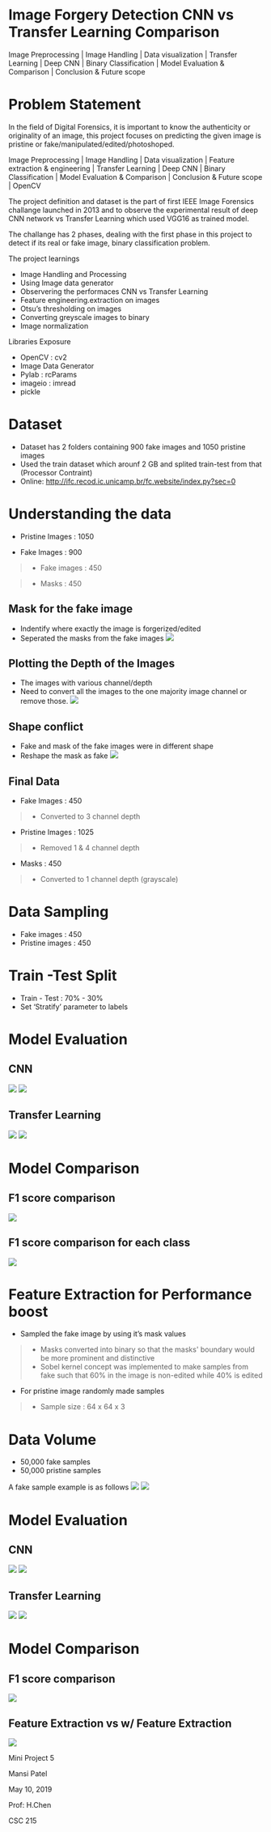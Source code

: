 # Image Forgery Detection CNN vs Transfer Learning Comparison
Image Preprocessing | Image Handling | Data visualization | Transfer Learning | Deep CNN | Binary Classification | Model Evaluation &amp; Comparison | Conclusion &amp; Future scope
# Problem Statement
In the field of Digital Forensics, it is important to know the authenticity or originality of an image, this project focuses on predicting the given image is pristine or fake/manipulated/edited/photoshoped.

Image Preprocessing | Image Handling | Data visualization | Feature extraction & engineering | Transfer Learning | Deep CNN | Binary Classification | Model Evaluation & Comparison | Conclusion & Future scope | OpenCV

The project definition and dataset is the part of first IEEE Image Forensics challange launched in 2013 and to observe the experimental result of deep CNN network vs Transfer Learning which used VGG16 as trained model.

The challange has 2 phases, dealing with the first phase in this project to detect if its real or fake image, binary classification problem.

The project learnings
* Image Handling and Processing
* Using Image data generator
* Observering the performaces CNN vs Transfer Learning
* Feature engineering.extraction on images
* Otsu’s thresholding on images
* Converting greyscale images to binary
* Image normalization

Libraries Exposure
* OpenCV : cv2
* Image Data Generator
* Pylab : rcParams
* imageio : imread
* pickle

# Dataset
* Dataset has 2 folders containing 900 fake images and 1050 pristine images
* Used the train dataset which arounf 2 GB and splited train-test from that (Processor Contraint)
* Online:  http://ifc.recod.ic.unicamp.br/fc.website/index.py?sec=0
# Understanding the data

* Pristine Images : 1050

* Fake Images : 900

>  * Fake images : 450

> * Masks : 450
## Mask for the fake image
* Indentify where exactly the image is forgerized/edited
* Seperated the masks from the fake images
![](https://github.com/mansipatel2508/Image-Forgery-Detection-CNN-vs-Transfer-Learning-Comparison/blob/master/Images/Maskex.png)
## Plotting the Depth of the Images
* The images with various channel/depth
* Need to convert all the images to the one majority image channel or remove those.
![](https://github.com/mansipatel2508/Image-Forgery-Detection-CNN-vs-Transfer-Learning-Comparison/blob/master/Images/Visual.png)

## Shape conflict
* Fake and mask of the fake images were in different shape 
* Reshape the mask as fake
![](https://github.com/mansipatel2508/Image-Forgery-Detection-CNN-vs-Transfer-Learning-Comparison/blob/master/Images/shapecon.png)

## Final Data
* Fake Images : 450
> * Converted to 3 channel depth
* Pristine Images : 1025
>* Removed 1 & 4 channel depth
* Masks : 450
>* Converted to 1 channel depth (grayscale)
# Data Sampling
* Fake images : 450
* Pristine images : 450

# Train -Test Split
* Train - Test : 70% - 30%
* Set ‘Stratify’ parameter to labels
# Model Evaluation
## CNN
![](https://github.com/mansipatel2508/Image-Forgery-Detection-CNN-vs-Transfer-Learning-Comparison/blob/master/Images/CNN.png)
 ![](https://github.com/mansipatel2508/Image-Forgery-Detection-CNN-vs-Transfer-Learning-Comparison/blob/master/Images/CNN1.png)

## Transfer Learning
![](https://github.com/mansipatel2508/Image-Forgery-Detection-CNN-vs-Transfer-Learning-Comparison/blob/master/Images/T.png)
![](https://github.com/mansipatel2508/Image-Forgery-Detection-CNN-vs-Transfer-Learning-Comparison/blob/master/Images/T1.png)

# Model Comparison
## F1 score comparison
![](https://github.com/mansipatel2508/Image-Forgery-Detection-CNN-vs-Transfer-Learning-Comparison/blob/master/Images/Comp.png)
## F1 score comparison for each class
![](https://github.com/mansipatel2508/Image-Forgery-Detection-CNN-vs-Transfer-Learning-Comparison/blob/master/Images/Comp1.png)


# Feature Extraction for Performance boost

* Sampled the fake image by using it’s mask values
>* Masks converted into binary so that the masks' boundary would be more prominent and distinctive
>* Sobel kernel concept was implemented to make samples from fake such that 60% in the image is non-edited while 40% is edited
* For pristine image randomly made samples

>* Sample size : 64 x 64 x 3

# Data Volume
* 50,000 fake samples
* 50,000 pristine samples

A fake sample example is as follows
![](https://github.com/mansipatel2508/Image-Forgery-Detection-CNN-vs-Transfer-Learning-Comparison/blob/master/Images/f1.png)
![](https://github.com/mansipatel2508/Image-Forgery-Detection-CNN-vs-Transfer-Learning-Comparison/blob/master/Images/f2.png)

# Model Evaluation
## CNN
![](https://github.com/mansipatel2508/Image-Forgery-Detection-CNN-vs-Transfer-Learning-Comparison/blob/master/Images/CNN2.png)
![](https://github.com/mansipatel2508/Image-Forgery-Detection-CNN-vs-Transfer-Learning-Comparison/blob/master/Images/CNN3.png)

## Transfer Learning
![](https://github.com/mansipatel2508/Image-Forgery-Detection-CNN-vs-Transfer-Learning-Comparison/blob/master/Images/T2.png)
![](https://github.com/mansipatel2508/Image-Forgery-Detection-CNN-vs-Transfer-Learning-Comparison/blob/master/Images/T3.png)

# Model Comparison
## F1 score comparison
![](https://github.com/mansipatel2508/Image-Forgery-Detection-CNN-vs-Transfer-Learning-Comparison/blob/master/Images/Comp2.png)
## Feature Extraction vs w/ Feature Extraction
![](https://github.com/mansipatel2508/Image-Forgery-Detection-CNN-vs-Transfer-Learning-Comparison/blob/master/Images/Comp3.png)


Mini Project 5

Mansi Patel

May 10, 2019

Prof: H.Chen

CSC 215 
